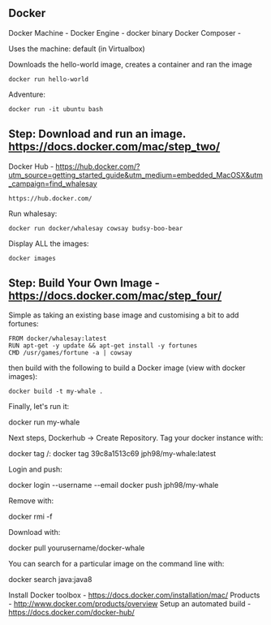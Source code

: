 ## Docker

Docker Machine - 
Docker Engine - docker binary
Docker Composer - 

Uses the machine: default (in Virtualbox)

Downloads the hello-world image, creates a container and ran the image

	docker run hello-world

Adventure:

	docker run -it ubuntu bash

Step: Download and run an image. https://docs.docker.com/mac/step_two/
----------------------------------------------------------------------

Docker Hub - https://hub.docker.com/?utm_source=getting_started_guide&utm_medium=embedded_MacOSX&utm_campaign=find_whalesay

	https://hub.docker.com/

Run whalesay:

	docker run docker/whalesay cowsay budsy-boo-bear

Display ALL the images:

	docker images

Step: Build Your Own Image - https://docs.docker.com/mac/step_four/
-------------------------------------------------------------------

Simple as taking an existing base image and customising a bit to add fortunes:

	FROM docker/whalesay:latest
	RUN apt-get -y update && apt-get install -y fortunes
	CMD /usr/games/fortune -a | cowsay

then build with the following to build a Docker image (view with docker images):

	docker build -t my-whale .

Finally, let's run it:

  docker run my-whale

Next steps, Dockerhub -> Create Repository.  Tag your docker instance with:

  docker tag <imageid> <accountname>/<dockername>:<versionlabel>
  docker tag 39c8a1513c69 jph98/my-whale:latest
  
Login and push:

  docker login --username <username> --email <email>
  docker push jph98/my-whale
  
Remove with:

  docker rmi -f <imageid>
  
Download with:

   docker pull yourusername/docker-whale
   
You can search for a particular image on the command line with:

  docker search java:java8
  
Install Docker toolbox - https://docs.docker.com/installation/mac/
Products - http://www.docker.com/products/overview
Setup an automated build - https://docs.docker.com/docker-hub/
